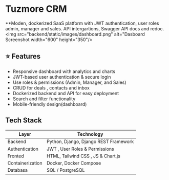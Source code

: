 # Tuzmore CRM 
**Moden, dockerized SaaS platform with JWT authentication, user roles
admin, manager and sales. API intergartions, Swagger API docs and redoc.
<img src="backend/static/images/dashboard.png" alt="Dasboard Screenshot width="600" height="350"/>

## ⭐ Features
- Responsive dashboard with analytics  and charts
- JWT-based user authentication & secure login
- Use roles & permissions (Admin, Manager, and Sales)
- CRUD for deals , contacts and inbox
- Dockerized backend and API for easy deployment
- Search and filter functionality
- Mobile-friendly design(dashboard)

## Tech Stack
| Layer | Technology|
|-------|-----------|
| Backend | Python, Django, Django REST Framework |
| Authentication | JWT , User Roles & Permissions |
| Fronted | HTML, Tailwind CSS , JS & Chart.js |
| Containerization | Docker, Docker Compose |
| Databasa | SQL / PostgreSQL |

